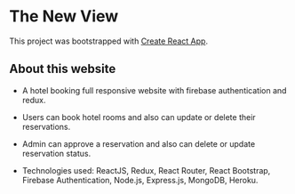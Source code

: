 # The New View

This project was bootstrapped with [Create React App](https://the-new-view-fe49a.web.app/).

## About this website
* A hotel booking full responsive website with firebase authentication and redux.  

* Users can book hotel rooms and also can update or delete their reservations.  

* Admin can approve a reservation and also can delete or update reservation status.  

* Technologies used: ReactJS, Redux, React Router, React Bootstrap, Firebase Authentication, Node.js, Express.js, MongoDB, Heroku.  

